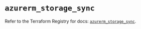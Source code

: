# `azurerm_storage_sync`

Refer to the Terraform Registry for docs: [`azurerm_storage_sync`](https://registry.terraform.io/providers/hashicorp/azurerm/3.93.0/docs/resources/storage_sync).
